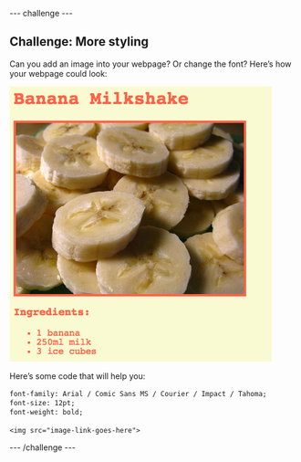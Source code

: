 \--- challenge \---

## Challenge: More styling

Can you add an image into your webpage? Or change the font? Here’s how your webpage could look:

![posnetek zaslona](images/recipe-final.png)

Here’s some code that will help you:

    font-family: Arial / Comic Sans MS / Courier / Impact / Tahoma;
    font-size: 12pt;
    font-weight: bold;
    
    <img src="image-link-goes-here">
    

\--- /challenge \---